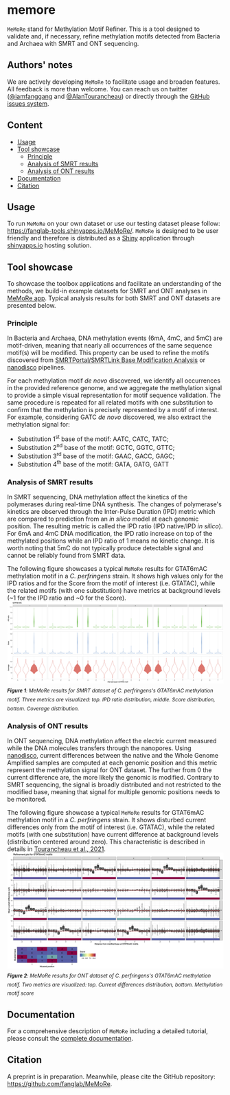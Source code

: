 # memore

`MeMoRe` stand for Methylation Motif Refiner. This is a tool designed to validate and, if necessary, refine methylation motifs detected from Bacteria and Archaea with SMRT and ONT sequencing.

## Authors' notes
We are actively developing `MeMoRe` to facilitate usage and broaden features. All feedback is more than welcome. You can reach us on twitter ([@iamfanggang](https://twitter.com/iamfanggang) and [@AlanTourancheau](https://twitter.com/AlanTourancheau)) or directly through the [GitHub issues system](https://github.com/fanglab/MeMoRe/issues).

## Content
+ [Usage](#Usage)
+ [Tool showcase](#Tool-showcase)
  + [Principle](#Principle)
  + [Analysis of SMRT results](#Analysis-of-SMRT-results)
  + [Analysis of ONT results](#Analysis-of-ONT-results)
+ [Documentation](#Documentation)
+ [Citation](#Citation)

## Usage
To run `MeMoRe` on your own dataset or use our testing dataset please follow: https://fanglab-tools.shinyapps.io/MeMoRe/. `MeMoRe` is designed to be user friendly and therefore is distributed as a [Shiny] application through [shinyapps.io] hosting solution.

## Tool showcase
To showcase the toolbox applications and facilitate an understanding of the methods, we build-in example datasets for SMRT and ONT analyses in [MeMoRe app](https://fanglab-tools.shinyapps.io/MeMoRe/). Typical analysis results for both SMRT and ONT datasets are presented below.

### Principle
In Bacteria and Archaea, DNA methylation events (6mA, 4mC, and 5mC) are motif-driven, meaning that nearly all occurrences of the same sequence motif(s) will be modified. This property can be used to refine the motifs discovered from [SMRTPortal/SMRTLink Base Modification Analysis](https://www.pacb.com/support/software-downloads/) or [nanodisco](https://github.com/fanglab/nanodisco) pipelines.

For each methylation motif *de novo* discovered, we identify all occurrences in the provided reference genome, and we aggregate the methylation signal to provide a simple visual representation for motif sequence validation. The same procedure is repeated for all related motifs with one substitution to confirm that the methylation is precisely represented by a motif of interest. For example, considering GATC *de novo* discovered, we also extract the methylation signal for:

* Substitution 1<sup>st</sup> base of the motif: AATC, CATC, TATC;
* Substitution 2<sup>nd</sup> base of the motif: GCTC, GGTC, GTTC;
* Substitution 3<sup>rd</sup> base of the motif: GAAC, GACC, GAGC;
* Substitution 4<sup>th</sup> base of the motif: GATA, GATG, GATT

### Analysis of SMRT results
In SMRT sequencing, DNA methylation affect the kinetics of the polymerases during real-time DNA synthesis. The changes of polymerase's kinetics are observed through the Inter-Pulse Duration (IPD) metric which are compared to prediction from an *in silico* model at each genomic position. The resulting metric is called the IPD ratio (IPD native/IPD *in silico*). For 6mA and 4mC DNA modification, the IPD ratio increase on top of the methylated positions while an IPD ratio of 1 means no kinetic change. It is worth noting that 5mC do not typically produce detectable signal and cannot be reliably found from SMRT data.

The following figure showcases a typical `MeMoRe` results for GTAT6mAC methylation motif in a *C. perfringens* strain. It shows high values only for the IPD ratios and for the Score from the motif of interest (i.e. GTATAC), while the related motifs (with one substitution) have metrics at background levels (\~1 for the IPD ratio and \~0 for the Score).
![Output SMRT](/docs/figures/GTATAC_5_combined.png "C. perfringens's GTAT6mAC methylation motif results")
<sub>***Figure 1**: MeMoRe results for SMRT dataset of C. perfringens's GTAT6mAC methylation motif. Three metrics are visualized: top. IPD ratio distribution, middle. Score distribution, bottom. Coverage distribution.*</sub><br />

### Analysis of ONT results
In ONT sequencing, DNA methylation affect the electric current measured while the DNA molecules transfers through the nanopores. Using [nanodisco](https://github.com/fanglab/nanodisco), current differences between the native and the Whole Genome Amplified samples are computed at each genomic position and this metric represent the methylation signal for ONT dataset. The further from 0 the current difference are, the more likely the genomic is modified. Contrary to SMRT sequencing, the signal is broadly distributed and not restricted to the modified base, meaning that signal for multiple genomic positions needs to be monitored.

The following figure showcase a typical `MeMoRe` results for GTAT6mAC methylation motif in a *C. perfringens* strain. It shows disturbed current differences only from the motif of interest (i.e. GTATAC), while the related motifs (with one substitution) have current difference at background levels (distribution centered around zero). This characteristic is described in details in [Tourancheau et al., 2021](https://www.nature.com/articles/s41592-021-01109-3).
![Output ONT](/docs/figures/GTATAC_5_ont.png "C. perfringens's GTAT6mAC methylation motif results")
<sub>***Figure 2**: MeMoRe results for ONT dataset of C. perfringens's GTAT6mAC methylation motif. Two metrics are visualized: top. Current differences distribution, bottom. Methylation motif score*</sub><br />

## Documentation
For a comprehensive description of `MeMoRe` including a detailed tutorial, please consult the [complete documentation][Full Documentation].

## Citation

A preprint is in preparation. Meanwhile, please cite the GitHub repository: https://github.com/fanglab/MeMoRe.

[Shiny]: https://shiny.rstudio.com/
[shinyapps.io]: https://www.shinyapps.io/
[Full Documentation]: https://MeMoRe.readthedocs.io/en/latest/overview.html